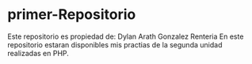 # primer-Repositorio
Este repositorio es propiedad de: Dylan Arath Gonzalez Renteria
En este repositorio estaran disponibles mis practias de la segunda unidad realizadas en PHP.
